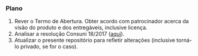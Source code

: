 ### Plano

1. Rever o Termo de Abertura. Obter acordo com patrocinador acerca da visão do produto e dos entregáveis, inclusive licença.
1. Analisar a resolução Consuni 18/2017 ([aqui](https://sistemas.ufg.br/consultas_publicas/resolucoes/arquivos/Resolucao_CONSUNI_2017_0018.pdf)).
1. Atualizar o presente repositório para refletir alterações (inclusive torná-lo privado, se for o caso).
